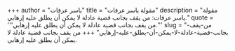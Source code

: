+++
author = "ياسر عرفات"
title = "مقولة ياسر عرفات"
description = "مقولة ياسر عرفات: من يقف بجانب قضية عادلة لا يمكن أن يطلق عليه إرهابي."
quote = '''من يقف بجانب قضية عادلة لا يمكن أن يطلق عليه إرهابي.'''
slug = "من-يقف-بجانب-قضية-عادلة-لا-يمكن-أن-يطلق-عليه-إرهابي"
+++
من يقف بجانب قضية عادلة لا يمكن أن يطلق عليه إرهابي.
